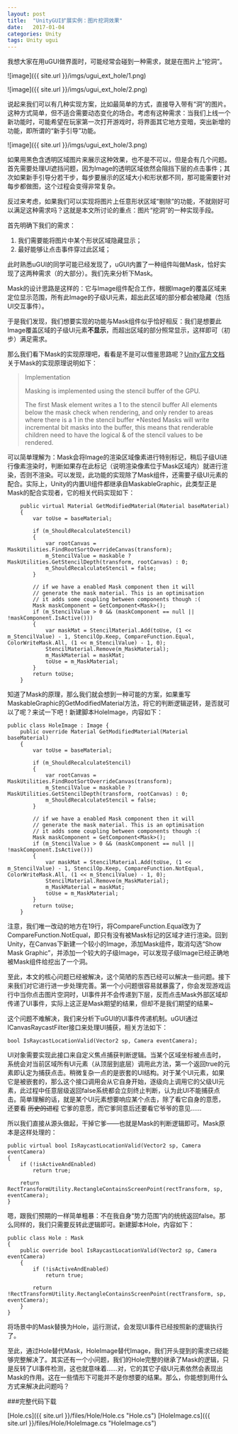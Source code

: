 ```yaml
---
layout: post
title:  "UnityGUI扩展实例：图片挖洞效果"
date:   2017-01-04
categories: Unity
tags: Unity ugui
---
```



我想大家在用uGUI做界面时，可能经常会碰到一种需求，就是在图片上“挖洞”。

![image]({{ site.url }}/imgs/ugui_ext_hole/1.png)

![image]({{ site.url }}/imgs/ugui_ext_hole/2.png)

说起来我们可以有几种实现方案，比如最简单的方式，直接导入带有“洞”的图片。这种方式简单，但不适合需要动态变化的场合。考虑有这种需求：当我们上线一个新功能时，可能希望在玩家第一次打开游戏时，将界面其它地方变暗，突出新增的功能，即所谓的“新手引导”功能。

![image]({{ site.url }}/imgs/ugui_ext_hole/3.png)

如果用黑色含透明区域图片来展示这种效果，也不是不可以，但是会有几个问题。首先需要处理UI遮挡问题，因为Image的透明区域依然会阻挡下层的点击事件；其次如果新手引导分若干步，每步要展示的区域大小和形状都不同，那可能需要针对每步都做图，这个过程会变得非常复杂。

反过来考虑，如果我们可以实现将图片上任意形状区域“剔除”的功能，不就刚好可以满足这种需求吗？这就是本文所讨论的重点：图片“挖洞”的一种实现手段。

首先明确下我们的需求：

1. 我们需要能将图片中某个形状区域隐藏显示；
2. 最好能够让点击事件穿过此区域；

此时熟悉uGUI的同学可能已经发现了，uGUI内置了一种组件叫做Mask，恰好实现了这两种需求（的大部分）。我们先来分析下Mask。

Mask的设计思路是这样的：它与Image组件配合工作，根据Image的覆盖区域来定位显示范围，所有此Image的子级UI元素，超出此区域的部分都会被隐藏（包括UI交互事件）。

于是我们发现，我们想要实现的功能与Mask组件似乎恰好相反：我们是想要此Image覆盖区域的子级UI元素**不显示**，而超出区域的部分照常显示，这样即可（初步）满足需求。

那么我们看下Mask的实现原理吧，看看是不是可以借鉴思路呢？[Unity官方文档](https://docs.unity3d.com/Manual/script-Mask.html)关于Mask的实现原理说明如下：

> Implementation
> 
> Masking is implemented using the stencil buffer of the GPU.
> 
> The first Mask element writes a 1 to the stencil buffer All elements below the mask check when rendering, and only render to areas where there is a 1 in the stencil buffer *Nested Masks will write incremental bit masks into the buffer, this means that renderable children need to have the logical & of the stencil values to be rendered.

可以简单理解为：Mask会将Image的渲染区域像素进行特别标记，稍后子级UI进行像素渲染时，判断如果存在此标记（说明渲染像素位于Mask区域内）就进行渲染，否则不渲染。可以发现，此功能的实现除了Mask组件，还需要子级UI元素的配合。实际上，Unity的内置UI组件都继承自MaskableGraphic，此类型正是Mask的配合实现者，它的相关代码实现如下：

```
    public virtual Material GetModifiedMaterial(Material baseMaterial)
    {
        var toUse = baseMaterial;

        if (m_ShouldRecalculateStencil)
        {
            var rootCanvas = MaskUtilities.FindRootSortOverrideCanvas(transform);
            m_StencilValue = maskable ? MaskUtilities.GetStencilDepth(transform, rootCanvas) : 0;
            m_ShouldRecalculateStencil = false;
        }

        // if we have a enabled Mask component then it will
        // generate the mask material. This is an optimisation
        // it adds some coupling between components though :(
        Mask maskComponent = GetComponent<Mask>();
        if (m_StencilValue > 0 && (maskComponent == null || !maskComponent.IsActive()))
        {
            var maskMat = StencilMaterial.Add(toUse, (1 << m_StencilValue) - 1, StencilOp.Keep, CompareFunction.Equal, ColorWriteMask.All, (1 << m_StencilValue) - 1, 0);
            StencilMaterial.Remove(m_MaskMaterial);
            m_MaskMaterial = maskMat;
            toUse = m_MaskMaterial;
        }
        return toUse;
    }
```

知道了Mask的原理，那么我们就会想到一种可能的方案，如果重写MaskableGraphic的GetModifiedMaterial方法，将它的判断逻辑逆转，是否就可以了呢？来试一下吧！新建脚本HoleImage，内容如下：

```
public class HoleImage : Image {
    public override Material GetModifiedMaterial(Material baseMaterial)
    {
        var toUse = baseMaterial;

        if (m_ShouldRecalculateStencil)
        {
            var rootCanvas = MaskUtilities.FindRootSortOverrideCanvas(transform);
            m_StencilValue = maskable ? MaskUtilities.GetStencilDepth(transform, rootCanvas) : 0;
            m_ShouldRecalculateStencil = false;
        }

        // if we have a enabled Mask component then it will
        // generate the mask material. This is an optimisation
        // it adds some coupling between components though :(
        Mask maskComponent = GetComponent<Mask>();
        if (m_StencilValue > 0 && (maskComponent == null || !maskComponent.IsActive()))
        {
            var maskMat = StencilMaterial.Add(toUse, (1 << m_StencilValue) - 1, StencilOp.Keep, CompareFunction.NotEqual, ColorWriteMask.All, (1 << m_StencilValue) - 1, 0);
            StencilMaterial.Remove(m_MaskMaterial);
            m_MaskMaterial = maskMat;
            toUse = m_MaskMaterial;
        }
        return toUse;
    }
```
注意，我们唯一改动的地方在19行，将CompareFunction.Equal改为了CompareFunction.NotEqual，即只有没有被Mask标记的区域才进行渲染。回到Unity，在Canvas下新建一个较小的Image，添加Mask组件，取消勾选“Show Mask Graphic”，并添加一个较大的子级Image，可以发现子级Image已经正确地被Mask组件给挖出了一个洞。

至此，本文的核心问题已经被解决，这个简陋的东西已经可以解决一些问题。接下来我们对它进行进一步处理完善。第一个小问题很容易就暴露了，你会发现游戏运行中当你点击图片空洞时，UI事件并不会传递到下层，反而点击Mask外部区域却传递了UI事件，实际上这正是Mask期望的结果，但却不是我们期望的结果~

这个问题不难解决，我们来分析下uGUI的UI事件传递机制。uGUI通过ICanvasRaycastFilter接口来处理UI捕获，相关方法如下：

```
bool IsRaycastLocationValid(Vector2 sp, Camera eventCamera);
```

UI对象需要实现此接口来自定义焦点捕获判断逻辑。当某个区域坐标被点击时，系统会对当前区域所有UI元素（从顶层到底层）调用此方法，第一个返回true的元素即认定为捕获点击。稍微复杂一点的是嵌套的UI结构。对于某个UI元素，如果它是被嵌套的，那么这个接口调用会从它自身开始，逐级向上调用它的父级UI元素，此过程中任意层级返回false系统都会立刻终止判断，认为此UI不能捕获点击。简单理解的话，就是某个UI元素想要响应某个点击，除了看它自身的意愿，还要看 ~~历史的进程~~ 它爹的意愿，而它爹同意后还要看它爷爷的意见……

所以我们直接从源头做起，干掉它爹——也就是Mask的判断逻辑即可。Mask原本是这样处理的：

```
public virtual bool IsRaycastLocationValid(Vector2 sp, Camera eventCamera)
{
    if (!isActiveAndEnabled)
        return true;

    return RectTransformUtility.RectangleContainsScreenPoint(rectTransform, sp, eventCamera);
}
```

嗯，跟我们预期的一样简单粗暴：不在我自身“势力范围”内的统统返回false。那么同样的，我们只需要反转此逻辑即可。新建脚本Hole，内容如下：

```
public class Hole : Mask
{
    public override bool IsRaycastLocationValid(Vector2 sp, Camera eventCamera)
    {
        if (!isActiveAndEnabled)
            return true;

        return !RectTransformUtility.RectangleContainsScreenPoint(rectTransform, sp, eventCamera);
    }
}
```

将场景中的Mask替换为Hole，运行测试，会发现UI事件已经按照新的逻辑执行了。

至此，通过Hole替代Mask，HoleImage替代Image，我们开头提到的需求已经能够完整解决了。其实还有一个小问题，我们的Hole完整的继承了Mask的逻辑，只是反转了UI事件检测，这也就意味着……对，它的其它子级UI元素依然会表现出Mask的作用。这在一些情形下可能并不是你想要的结果。那么，你能想到用什么方式来解决此问题吗？


###完整代码下载

[Hole.cs]({{ site.url }}/files/Hole/Hole.cs "Hole.cs")
[HoleImage.cs]({{ site.url }}/files/Hole/HoleImage.cs "HoleImage.cs")